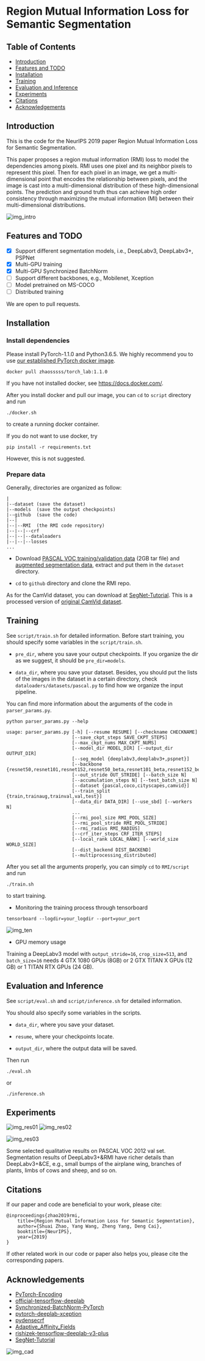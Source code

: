 # Region Mutual Information Loss for Semantic Segmentation

##  Table of Contents

<!--ts-->
* [Introduction](#Introduction)
* [Features and TODO](#Features-and-TODO)
* [Installation](#Installation)
* [Training](#Training)
* [Evaluation and Inference](#Evaluation-and-Inference)
* [Experiments](#Experiments)
* [Citations](#Citations)
* [Acknowledgements](#Acknowledgements)
<!--te-->

## Introduction

This is the code for the NeurIPS 2019 paper Region Mutual Information Loss for Semantic Segmentation.

This paper proposes a region mutual information (RMI) loss to model the dependencies among pixels. RMI uses one pixel and its neighbor pixels to represent this pixel. Then for each pixel in an image, we get a multi-dimensional point that encodes the relationship between pixels, and the image is cast into a multi-dimensional distribution of these high-dimensional points. The prediction and ground truth thus can achieve high order consistency through maximizing the mutual information (MI) between their multi-dimensional distributions.

![img_intro](img/intro.png)

## Features and TODO

- [x] Support different segmentation models, i.e., DeepLabv3, DeepLabv3+, PSPNet
- [x] Multi-GPU training
- [x] Multi-GPU Synchronized BatchNorm
- [ ] Support different backbones, e.g., Mobilenet, Xception
- [ ] Model pretrained on MS-COCO
- [ ] Distributed training

We are open to pull requests.

## Installation

### Install dependencies

Please install PyTorch-1.1.0 and Python3.6.5.
We highly recommend you to use [our established PyTorch docker image](https://cloud.docker.com/repository/registry-1.docker.io/zhaosssss/torch_lab).
```
docker pull zhaosssss/torch_lab:1.1.0
```
If you have not installed docker, see https://docs.docker.com/. 

After you install docker and pull our image, you can `cd` to `script` directory and run
```
./docker.sh
```
to create a running docker container.

If you do not want to use docker, try
```
pip install -r requirements.txt
```
However, this is not suggested.


### Prepare data

Generally, directories are organized as follow:
```
|
|--dataset (save the dataset) 
|--models  (save the output checkpoints)
|--github  (save the code)
|--|
|--|--RMI  (the RMI code repository)
|--|--|--crf
|--|--|--dataloaders
|--|--|--losses
...
```


- Download [PASCAL VOC training/validation data](http://host.robots.ox.ac.uk/pascal/VOC/voc2012/VOCtrainval_11-May-2012.tar) 
(2GB tar file) and [augmented segmentation data](https://www.dropbox.com/s/oeu149j8qtbs1x0/SegmentationClassAug.zip?dl=0), extract and put them in the `dataset` directory.

- `cd` to `github` directory and clone the RMI repo.

As for the CamVid dataset, you can download at [SegNet-Tutorial](https://github.com/alexgkendall/SegNet-Tutorial). This is a processed version of [original CamVid dataset](http://mi.eng.cam.ac.uk/research/projects/VideoRec/CamVid/).

## Training

See `script/train.sh` for detailed information.
Before start training, you should specify some variables in the `script/train.sh`.

- `pre_dir`, where you save your output checkpoints. If you organize the dir as we suggest, it should be `pre_dir=models`.

- `data_dir`, where you save your dataset. Besides, you should put the lists of the images in the dataset in a certain directory, check `dataloaders/datasets/pascal.py` to find how we organize the input pipeline.

You can find more information about the arguments of the code in `parser_params.py`.
```
python parser_params.py --help

usage: parser_params.py [-h] [--resume RESUME] [--checkname CHECKNAME]
                        [--save_ckpt_steps SAVE_CKPT_STEPS]
                        [--max_ckpt_nums MAX_CKPT_NUMS]
                        [--model_dir MODEL_DIR] [--output_dir OUTPUT_DIR]
                        [--seg_model {deeplabv3,deeplabv3+,pspnet}]
                        [--backbone {resnet50,resnet101,resnet152,resnet50_beta,resnet101_beta,resnet152_beta}]
                        [--out_stride OUT_STRIDE] [--batch_size N]
                        [--accumulation_steps N] [--test_batch_size N]
                        [--dataset {pascal,coco,cityscapes,camvid}]
                        [--train_split {train,trainaug,trainval,val,test}]
                        [--data_dir DATA_DIR] [--use_sbd] [--workers N]
                        ...
                        [--rmi_pool_size RMI_POOL_SIZE]
                        [--rmi_pool_stride RMI_POOL_STRIDE]
                        [--rmi_radius RMI_RADIUS]
                        [--crf_iter_steps CRF_ITER_STEPS]
                        [--local_rank LOCAL_RANK] [--world_size WORLD_SIZE]
                        [--dist_backend DIST_BACKEND]
                        [--multiprocessing_distributed]
```


After you set all the arguments properly, you can simply `cd` to `RMI/script`  and run
```
./train.sh
```
to start training.

* Monitoring the training process through tensorboard

```
tensorboard --logdir=your_logdir --port=your_port
```

![img_ten](img/tensorboard.png)

* GPU memory usage

Training a DeepLabv3 model with `output_stride=16`, `crop_size=513`, and `batch_size=16`  needs 4 GTX 1080 GPUs (8GB)
or 2 GTX TITAN X GPUs (12 GB) or 1 TITAN RTX GPUs (24 GB).  


## Evaluation and Inference

See `script/eval.sh` and `script/inference.sh` for detailed information.

You should also specify some variables in the scripts.

- `data_dir`, where you save your dataset.

- `resume`, where your checkpoints locate.

- `output_dir`, where the output data will be saved.

Then run 
```
./eval.sh
```
or
```
./inference.sh
```


## Experiments

![img_res01](img/res_01.png)
![img_res02](img/res_02.png)

![img_res03](img/res_03.png)

Some selected qualitative results on PASCAL VOC 2012 val set.
Segmentation results of DeepLabv3+&RMI have richer details than DeepLabv3+&CE, e.g., small bumps of the airplane wing, branches of plants, limbs of cows and sheep, and so on.


## Citations

If our paper and code are beneficial to your work, please cite:
```
@inproceedings{zhao2019rmi,
    title={Region Mutual Information Loss for Semantic Segmentation},
    author={Shuai Zhao, Yang Wang, Zheng Yang, Deng Cai},
    booktitle={NeurIPS},
    year={2019}
}
```

If other related work in our code or paper also helps you, please cite the corresponding papers.

## Acknowledgements

<!--ts-->
* [PyTorch-Encoding](https://github.com/zhanghang1989/PyTorch-Encoding)
* [official-tensorflow-deeplab](https://github.com/tensorflow/models/tree/master/research/deeplab)
* [Synchronized-BatchNorm-PyTorch](https://github.com/vacancy/Synchronized-BatchNorm-PyTorch)
* [pytorch-deeplab-xception](https://github.com/jfzhang95/pytorch-deeplab-xception)
* [pydensecrf](https://github.com/lucasb-eyer/pydensecrf)
* [Adaptive_Affinity_Fields](https://github.com/twke18/Adaptive\_Affinity\_Fields)
* [rishizek-tensorflow-deeplab-v3-plus](https://github.com/rishizek/tensorflow-deeplab-v3-plus)
* [SegNet-Tutorial](https://github.com/alexgkendall/SegNet-Tutorial)
<!--te-->

![img_cad](img/zju_cad.jpg)